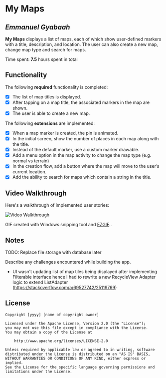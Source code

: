 # My Maps 

## *Emmanuel Gyabaah*

**My Maps** displays a list of maps, each of which show user-defined markers with a title, description, and location. The user can also create a new map, change map type and search for maps. 

Time spent: **7.5** hours spent in total

## Functionality 

The following **required** functionality is completed:

* [x] The list of map titles is displayed.
* [x] After tapping on a map title, the associated markers in the map are shown.
* [x] The user is able to create a new map.

The following **extensions** are implemented:

* [x] When a map marker is created, the pin is animated.
* [x] In the initial screen, show the number of places in each map along with the title.
* [x] Instead of the default marker, use a custom marker drawable.
* [x] Add a menu option in the map activity to change the map type (e.g. normal vs terrain)
* [x] In the creation flow, add a button where the map will move to the user’s current location.
* [x] Add the ability to search for maps which contain a string in the title.

## Video Walkthrough

Here's a walkthrough of implemented user stories:

<img src='https://i.imgur.com/WeYXvTx.gif' title='Video Walkthrough' width='' alt='Video Walkthrough' />

GIF created with Windows snipping tool and [EZGIF](https://ezgif.com/)..

## Notes
TODO: Replace file storage with database later

Describe any challenges encountered while building the app.
* UI wasn't updating list of map tiles being displayed after implementing Filterable interface hence I had to rewrite a new RecycleView Adapter logic to extend ListAdapter (https://stackoverflow.com/a/69527742/25119769)

## License

    Copyright [yyyy] [name of copyright owner]

    Licensed under the Apache License, Version 2.0 (the "License");
    you may not use this file except in compliance with the License.
    You may obtain a copy of the License at

        http://www.apache.org/licenses/LICENSE-2.0

    Unless required by applicable law or agreed to in writing, software
    distributed under the License is distributed on an "AS IS" BASIS,
    WITHOUT WARRANTIES OR CONDITIONS OF ANY KIND, either express or implied.
    See the License for the specific language governing permissions and
    limitations under the License.
